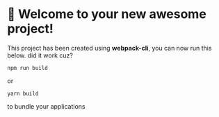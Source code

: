 # 🚀 Welcome to your new awesome project!

This project has been created using **webpack-cli**, you can now run this below.
did it work cuz?

```
npm run build
```

or

```
yarn build
```

to bundle your applications
